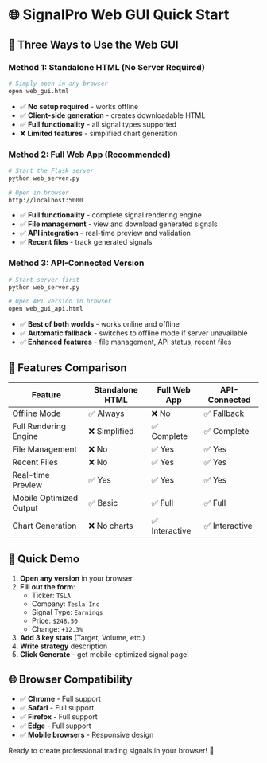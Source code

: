 # 🌐 SignalPro Web GUI Quick Start

## 🚀 Three Ways to Use the Web GUI

### Method 1: Standalone HTML (No Server Required)
```bash
# Simply open in any browser
open web_gui.html
```
- ✅ **No setup required** - works offline
- ✅ **Client-side generation** - creates downloadable HTML
- ✅ **Full functionality** - all signal types supported
- ❌ **Limited features** - simplified chart generation

### Method 2: Full Web App (Recommended)
```bash
# Start the Flask server
python web_server.py

# Open in browser
http://localhost:5000
```
- ✅ **Full functionality** - complete signal rendering engine
- ✅ **File management** - view and download generated signals  
- ✅ **API integration** - real-time preview and validation
- ✅ **Recent files** - track generated signals

### Method 3: API-Connected Version
```bash
# Start server first
python web_server.py

# Open API version in browser  
open web_gui_api.html
```
- ✅ **Best of both worlds** - works online and offline
- ✅ **Automatic fallback** - switches to offline mode if server unavailable
- ✅ **Enhanced features** - file management, API status, recent files

## 📱 Features Comparison

| Feature | Standalone HTML | Full Web App | API-Connected |
|---------|----------------|--------------|---------------|
| Offline Mode | ✅ Always | ❌ No | ✅ Fallback |
| Full Rendering Engine | ❌ Simplified | ✅ Complete | ✅ Complete |
| File Management | ❌ No | ✅ Yes | ✅ Yes |
| Recent Files | ❌ No | ✅ Yes | ✅ Yes |
| Real-time Preview | ✅ Yes | ✅ Yes | ✅ Yes |
| Mobile Optimized Output | ✅ Basic | ✅ Full | ✅ Full |
| Chart Generation | ❌ No charts | ✅ Interactive | ✅ Interactive |

## 🎯 Quick Demo

1. **Open any version** in your browser
2. **Fill out the form**:
   - Ticker: `TSLA`
   - Company: `Tesla Inc` 
   - Signal Type: `Earnings`
   - Price: `$248.50`
   - Change: `+12.3%`
3. **Add 3 key stats** (Target, Volume, etc.)
4. **Write strategy** description
5. **Click Generate** - get mobile-optimized signal page!

## 🌐 Browser Compatibility

- ✅ **Chrome** - Full support
- ✅ **Safari** - Full support  
- ✅ **Firefox** - Full support
- ✅ **Edge** - Full support
- ✅ **Mobile browsers** - Responsive design

Ready to create professional trading signals in your browser! 🎉